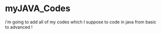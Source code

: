 # myJAVA_Codes

i'm going to add all of my codes which I suppose to code in java from basic to advanced !
